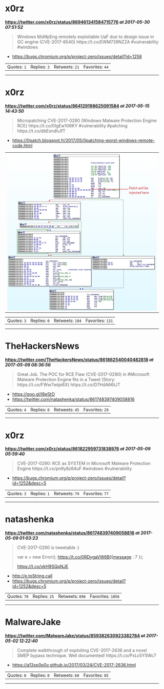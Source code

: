# x0rz
**https://twitter.com/x0rz/status/869461341584715776 _at 2017-05-30 07:51:52_**
<blockquote>
Windows MsMpEng remotely exploitable UaF due to design issue in GC engine (CVE-2017-8540) https://t.co/EWM739NZZA #vulnerability #windows
</blockquote>

* https://bugs.chromium.org/p/project-zero/issues/detail?id=1258

<table><tr>
<td>Quotes: <code>1</code></td>
<td>Replies: <code>3</code></td>
<td>Retweets: <code>21</code></td>
<td>Favorites: <code>44</code></td>
</tr></table>

---

# x0rz
**https://twitter.com/x0rz/status/864129198625091584 _at 2017-05-15 14:43:50_**
<blockquote>
Micropatching CVE-2017-0290 (Windows Malware Protection Engine RCE) https://t.co/0IgEw106KY #vulnerability #patching https://t.co/dbEsndhJfT
</blockquote>

* https://0patch.blogspot.fr/2017/05/0patching-worst-windows-remote-code.html

<table><tr>
<td><img src="pictures/http+++pbs.twimg.com+media+C_4A4tHXkAEcO4I.jpg" alt="http://pbs.twimg.com/media/C_4A4tHXkAEcO4I.jpg"></td>
</table></tr>
<table><tr>
<td>Quotes: <code>3</code></td>
<td>Replies: <code>0</code></td>
<td>Retweets: <code>104</code></td>
<td>Favorites: <code>131</code></td>
</tr></table>

---

# TheHackersNews
**https://twitter.com/TheHackersNews/status/861862540040482818 _at 2017-05-09 08:36:56_**
<blockquote>
Great Job. The POC for RCE Flaw (CVE-2017-0290) in #Microsoft Malware Protection Engine fits in a Tweet (Story: https://t.co/FWw7wtpi6X) https://t.co/D7HdA66tJT
</blockquote>

* https://goo.gl/I8eStO
* https://twitter.com/natashenka/status/861748397409058816

<table><tr>
<td>Quotes: <code>4</code></td>
<td>Replies: <code>0</code></td>
<td>Retweets: <code>45</code></td>
<td>Favorites: <code>29</code></td>
</tr></table>

---

# x0rz
**https://twitter.com/x0rz/status/861822959731838976 _at 2017-05-09 05:59:40_**
<blockquote>
CVE-2017-0290: RCE as SYSTEM in Microsoft Malware Protection Engine https://t.co/pn9y8z64uF #windows #vulnerability
</blockquote>

* https://bugs.chromium.org/p/project-zero/issues/detail?id=1252&desc=5

<table><tr>
<td>Quotes: <code>3</code></td>
<td>Replies: <code>1</code></td>
<td>Retweets: <code>79</code></td>
<td>Favorites: <code>77</code></td>
</tr></table>

---

# natashenka
**https://twitter.com/natashenka/status/861748397409058816 _at 2017-05-09 01:03:23_**
<blockquote>
CVE-2017-0290 is tweetable :)

var e = new Error();
https://t.co/0RDygaVW6B({message : 7 });

https://t.co/xkH9SQpNJE
</blockquote>

* http://e.toString.call
* https://bugs.chromium.org/p/project-zero/issues/detail?id=1252&desc=5

<table><tr>
<td>Quotes: <code>70</code></td>
<td>Replies: <code>25</code></td>
<td>Retweets: <code>896</code></td>
<td>Favorites: <code>1056</code></td>
</tr></table>

---

# MalwareJake
**https://twitter.com/MalwareJake/status/859382630923382784 _at 2017-05-02 12:22:40_**
<blockquote>
Complete walkthrough of exploiting CVE-2017-2636 and a novel SMEP bypass technique. Well documented! https://t.co/PxLv5Y5Wc7
</blockquote>

* https://a13xp0p0v.github.io/2017/03/24/CVE-2017-2636.html

<table><tr>
<td>Quotes: <code>0</code></td>
<td>Replies: <code>0</code></td>
<td>Retweets: <code>60</code></td>
<td>Favorites: <code>85</code></td>
</tr></table>

---

